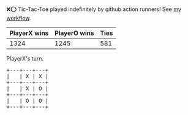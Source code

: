 :x::o: Tic-Tac-Toe played indefinitely by github action runners! See [my workflow](.github/workflows/play.yaml).

|PlayerX wins|PlayerO wins|Ties|
|-|-|-|
|1324|1245|581|

PlayerX's turn.

<pre>
+---+---+---+
|   | X | X |
+---+---+---+
|   | X | O |
+---+---+---+
|   | O | O |
+---+---+---+
</pre>